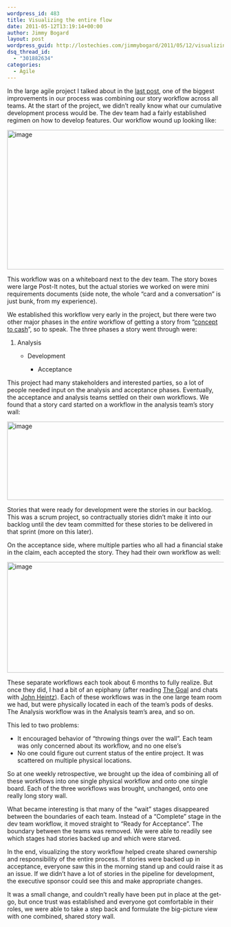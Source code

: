 ```yaml
---
wordpress_id: 483
title: Visualizing the entire flow
date: 2011-05-12T13:19:14+00:00
author: Jimmy Bogard
layout: post
wordpress_guid: http://lostechies.com/jimmybogard/2011/05/12/visualizing-the-entire-flow/
dsq_thread_id:
  - "301882634"
categories:
  - Agile
---
```

In the large agile project I talked about in the [last post](http://lostechies.com/jimmybogard/2011/05/10/ditching-planning-poker/), one of the biggest improvements in our process was combining our story workflow across all teams. At the start of the project, we didn’t really know what our cumulative development process would be. The dev team had a fairly established regimen on how to develop features. Our workflow wound up looking like:

[<img style="border-right-width: 0px;padding-left: 0px;padding-right: 0px;border-top-width: 0px;border-bottom-width: 0px;border-left-width: 0px;padding-top: 0px" border="0" alt="image" src="http://lostechies.com/jimmybogard/files/2011/05/image_thumb.png" width="644" height="324" />](http://lostechies.com/jimmybogard/files/2011/05/image.png)

This workflow was on a whiteboard next to the dev team. The story boxes were large Post-It notes, but the actual stories we worked on were mini requirements documents (side note, the whole “card and a conversation” is just bunk, from my experience).

We established this workflow very early in the project, but there were two other major phases in the _entire_ workflow of getting a story from “[concept to cash](http://www.amazon.com/Implementing-Lean-Software-Development-Concept/dp/0321437381)”, so to speak. The three phases a story went through were:

  1. Analysis 
      * Development 
          * Acceptance</ol> 
        This project had many stakeholders and interested parties, so a lot of people needed input on the analysis and acceptance phases. Eventually, the acceptance and analysis teams settled on their own workflows. We found that a story card started on a workflow in the analysis team’s story wall:
        
        [<img style="border-right-width: 0px;padding-left: 0px;padding-right: 0px;border-top-width: 0px;border-bottom-width: 0px;border-left-width: 0px;padding-top: 0px" border="0" alt="image" src="http://lostechies.com/jimmybogard/files/2011/05/image_thumb1.png" width="644" height="182" />](http://lostechies.com/jimmybogard/files/2011/05/image1.png)
        
        Stories that were ready for development were the stories in our backlog. This was a scrum project, so contractually stories didn’t make it into our backlog until the dev team committed for these stories to be delivered in that sprint (more on this later).
        
        On the acceptance side, where multiple parties who all had a financial stake in the claim, each accepted the story. They had their own workflow as well:
        
        [<img style="border-bottom: 0px;border-left: 0px;padding-left: 0px;padding-right: 0px;border-top: 0px;border-right: 0px;padding-top: 0px" border="0" alt="image" src="http://lostechies.com/jimmybogard/files/2011/05/image_thumb2.png" width="605" height="257" />](http://lostechies.com/jimmybogard/files/2011/05/image2.png)
        
        These separate workflows each took about 6 months to fully realize. But once they did, I had a bit of an epiphany (after reading [The Goal](http://www.amazon.com/Goal-Process-Ongoing-Improvement/dp/0884270610) and chats with [John Heintz](http://gistlabs.com/john)). Each of these workflows was in the one large team room we had, but were physically located in each of the team’s pods of desks. The Analysis workflow was in the Analysis team’s area, and so on.
        
        This led to two problems:
        
          * It encouraged behavior of “throwing things over the wall”. Each team was only concerned about its workflow, and no one else’s
          * No one could figure out current status of the entire project. It was scattered on multiple physical locations.
        
        So at one weekly retrospective, we brought up the idea of combining all of these workflows into one single physical workflow and onto one single board. Each of the three workflows was brought, unchanged, onto one really long story wall.
        
        What became interesting is that many of the “wait” stages disappeared between the boundaries of each team. Instead of a “Complete” stage in the dev team workflow, it moved straight to “Ready for Acceptance”. The boundary between the teams was removed. We were able to readily see which stages had stories backed up and which were starved.
        
        In the end, visualizing the story workflow helped create shared ownership and responsibility of the entire process. If stories were backed up in acceptance, everyone saw this in the morning stand up and could raise it as an issue. If we didn’t have a lot of stories in the pipeline for development, the executive sponsor could see this and make appropriate changes.
        
        It was a small change, and couldn’t really have been put in place at the get-go, but once trust was established and everyone got comfortable in their roles, we were able to take a step back and formulate the big-picture view with one combined, shared story wall.
